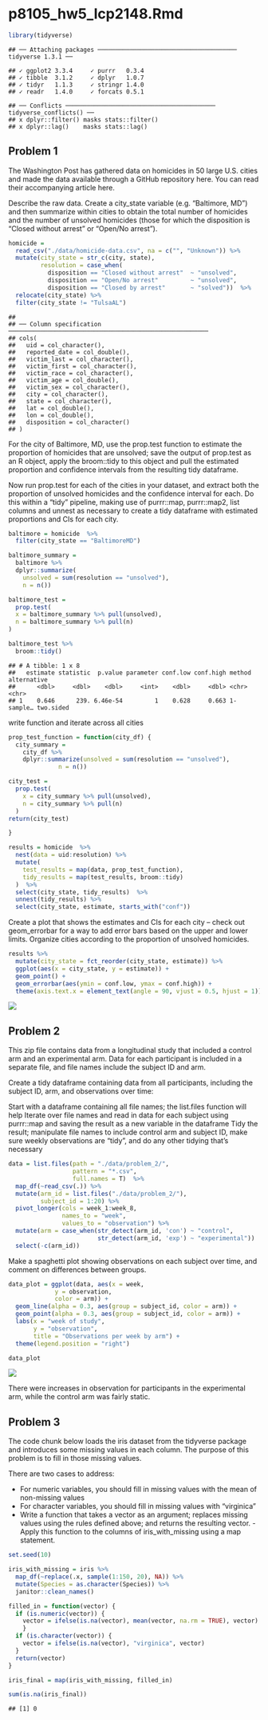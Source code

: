 p8105\_hw5\_lcp2148.Rmd
================

``` r
library(tidyverse)
```

    ## ── Attaching packages ─────────────────────────────────────── tidyverse 1.3.1 ──

    ## ✓ ggplot2 3.3.4     ✓ purrr   0.3.4
    ## ✓ tibble  3.1.2     ✓ dplyr   1.0.7
    ## ✓ tidyr   1.1.3     ✓ stringr 1.4.0
    ## ✓ readr   1.4.0     ✓ forcats 0.5.1

    ## ── Conflicts ────────────────────────────────────────── tidyverse_conflicts() ──
    ## x dplyr::filter() masks stats::filter()
    ## x dplyr::lag()    masks stats::lag()

## Problem 1

The Washington Post has gathered data on homicides in 50 large U.S.
cities and made the data available through a GitHub repository here. You
can read their accompanying article here.

Describe the raw data. Create a city\_state variable (e.g. “Baltimore,
MD”) and then summarize within cities to obtain the total number of
homicides and the number of unsolved homicides (those for which the
disposition is “Closed without arrest” or “Open/No arrest”).

``` r
homicide = 
  read_csv("./data/homicide-data.csv", na = c("", "Unknown")) %>%
  mutate(city_state = str_c(city, state), 
         resolution = case_when(
           disposition == "Closed without arrest"  ~ "unsolved", 
           disposition == "Open/No arrest"         ~ "unsolved", 
           disposition == "Closed by arrest"       ~ "solved"))  %>%
  relocate(city_state) %>%
  filter(city_state != "TulsaAL")
```

    ## 
    ## ── Column specification ────────────────────────────────────────────────────────
    ## cols(
    ##   uid = col_character(),
    ##   reported_date = col_double(),
    ##   victim_last = col_character(),
    ##   victim_first = col_character(),
    ##   victim_race = col_character(),
    ##   victim_age = col_double(),
    ##   victim_sex = col_character(),
    ##   city = col_character(),
    ##   state = col_character(),
    ##   lat = col_double(),
    ##   lon = col_double(),
    ##   disposition = col_character()
    ## )

For the city of Baltimore, MD, use the prop.test function to estimate
the proportion of homicides that are unsolved; save the output of
prop.test as an R object, apply the broom::tidy to this object and pull
the estimated proportion and confidence intervals from the resulting
tidy dataframe.

Now run prop.test for each of the cities in your dataset, and extract
both the proportion of unsolved homicides and the confidence interval
for each. Do this within a “tidy” pipeline, making use of purrr::map,
purrr::map2, list columns and unnest as necessary to create a tidy
dataframe with estimated proportions and CIs for each city.

``` r
baltimore = homicide  %>%
  filter(city_state == "BaltimoreMD")

baltimore_summary = 
  baltimore %>%
  dplyr::summarize(
    unsolved = sum(resolution == "unsolved"), 
    n = n())

baltimore_test =
  prop.test(
  x = baltimore_summary %>% pull(unsolved), 
  n = baltimore_summary %>% pull(n)
)

baltimore_test %>%
  broom::tidy()
```

    ## # A tibble: 1 x 8
    ##   estimate statistic  p.value parameter conf.low conf.high method    alternative
    ##      <dbl>     <dbl>    <dbl>     <int>    <dbl>     <dbl> <chr>     <chr>      
    ## 1    0.646      239. 6.46e-54         1    0.628     0.663 1-sample… two.sided

write function and iterate across all cities

``` r
prop_test_function = function(city_df) {
  city_summary = 
    city_df %>%
    dplyr::summarize(unsolved = sum(resolution == "unsolved"),
              n = n())

city_test = 
  prop.test(
    x = city_summary %>% pull(unsolved), 
    n = city_summary %>% pull(n)
  )
return(city_test)

}

results = homicide  %>%
  nest(data = uid:resolution) %>%
  mutate(
    test_results = map(data, prop_test_function), 
    tidy_results = map(test_results, broom::tidy)
  )  %>%
  select(city_state, tidy_results)  %>%
  unnest(tidy_results) %>%
  select(city_state, estimate, starts_with("conf")) 
```

Create a plot that shows the estimates and CIs for each city – check out
geom\_errorbar for a way to add error bars based on the upper and lower
limits. Organize cities according to the proportion of unsolved
homicides.

``` r
results %>% 
  mutate(city_state = fct_reorder(city_state, estimate)) %>% 
  ggplot(aes(x = city_state, y = estimate)) +
  geom_point() +
  geom_errorbar(aes(ymin = conf.low, ymax = conf.high)) +
  theme(axis.text.x = element_text(angle = 90, vjust = 0.5, hjust = 1))
```

![](p8105_hw5_lcp2148_files/figure-gfm/plot-1.png)<!-- -->

## Problem 2

This zip file contains data from a longitudinal study that included a
control arm and an experimental arm. Data for each participant is
included in a separate file, and file names include the subject ID and
arm.

Create a tidy dataframe containing data from all participants, including
the subject ID, arm, and observations over time:

Start with a dataframe containing all file names; the list.files
function will help Iterate over file names and read in data for each
subject using purrr::map and saving the result as a new variable in the
dataframe Tidy the result; manipulate file names to include control arm
and subject ID, make sure weekly observations are “tidy”, and do any
other tidying that’s necessary

``` r
data = list.files(path = "./data/problem_2/", 
                  pattern = "*.csv",
                  full.names = T)  %>% 
  map_df(~read_csv(.)) %>% 
  mutate(arm_id = list.files("./data/problem_2/"), 
         subject_id = 1:20) %>% 
  pivot_longer(cols = week_1:week_8, 
               names_to = "week", 
               values_to = "observation") %>% 
  mutate(arm = case_when(str_detect(arm_id, 'con') ~ "control",
                         str_detect(arm_id, 'exp') ~ "experimental"))  %>% 
  select(-c(arm_id))
```

Make a spaghetti plot showing observations on each subject over time,
and comment on differences between groups.

``` r
data_plot = ggplot(data, aes(x = week, 
             y = observation,
             color = arm)) +
  geom_line(alpha = 0.3, aes(group = subject_id, color = arm)) +
  geom_point(alpha = 0.3, aes(group = subject_id, color = arm)) +
  labs(x = "week of study", 
       y = "observation", 
       title = "Observations per week by arm") +
  theme(legend.position = "right")

data_plot
```

![](p8105_hw5_lcp2148_files/figure-gfm/study_plot-1.png)<!-- -->

There were increases in observation for participants in the experimental
arm, while the control arm was fairly static.

## Problem 3

The code chunk below loads the iris dataset from the tidyverse package
and introduces some missing values in each column. The purpose of this
problem is to fill in those missing values.

There are two cases to address:

-   For numeric variables, you should fill in missing values with the
    mean of non-missing values
-   For character variables, you should fill in missing values with
    “virginica”
-   Write a function that takes a vector as an argument; replaces
    missing values using the rules defined above; and returns the
    resulting vector. - Apply this function to the columns of
    iris\_with\_missing using a map statement.

``` r
set.seed(10)

iris_with_missing = iris %>%
  map_df(~replace(.x, sample(1:150, 20), NA)) %>%
  mutate(Species = as.character(Species)) %>% 
  janitor::clean_names()

filled_in = function(vector) {
  if (is.numeric(vector)) {
    vector = ifelse(is.na(vector), mean(vector, na.rm = TRUE), vector)
    }
  if (is.character(vector)) {
    vector = ifelse(is.na(vector), "virginica", vector)
  }
  return(vector)
}

iris_final = map(iris_with_missing, filled_in) 

sum(is.na(iris_final))
```

    ## [1] 0
